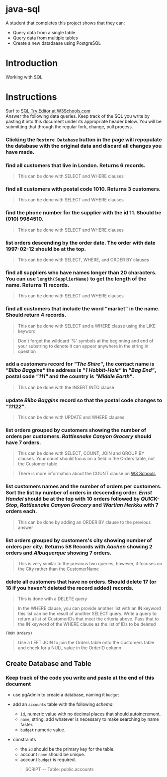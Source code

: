 # java-sql

A student that completes this project shows that they can:

- Query data from a single table
- Query data from multiple tables
- Create a new datadaase using PostgreSQL

# Introduction

Working with SQL

# Instructions

Surf to [SQL Try Editor at W3Schools.com](https://www.w3schools.com/Sql/tryit.asp?filename=trysql_select_top)  
Answer the following data queries. Keep track of the SQL you write by pasting it into this document under its appropriate header below. You will be submitting that through the regular fork, change, pull process.

### **Clicking the `Restore Database` button in the page will repopulate the database with the original data and discard all changes you have made**.

### find all customers that live in London. Returns 6 records.

> This can be done with SELECT and WHERE clauses

### find all customers with postal code 1010. Returns 3 customers.

> This can be done with SELECT and WHERE clauses

### find the phone number for the supplier with the id 11. Should be (010) 9984510.

> This can be done with SELECT and WHERE clauses

### list orders descending by the order date. The order with date 1997-02-12 should be at the top.

> This can be done with SELECT, WHERE, and ORDER BY clauses

### find all suppliers who have names longer than 20 characters. You can use `length(SupplierName)` to get the length of the name. Returns 11 records.

> This can be done with SELECT and WHERE clauses

### find all customers that include the word "market" in the name. Should return 4 records.

> This can be done with SELECT and a WHERE clause using the LIKE keyword

> Don't forget the wildcard '%' symbols at the beginning and end of your substring to denote it can appear anywhere in the string in question

### add a customers record for _"The Shire"_, the contact name is _"Bilbo Baggins"_ the address is _"1 Hobbit-Hole"_ in _"Bag End"_, postal code _"111"_ and the country is _"Middle Earth"_.

> This can be done with the INSERT INTO clause

### update _Bilbo Baggins_ record so that the postal code changes to _"11122"_.

> This can be done with UPDATE and WHERE clauses

### list orders grouped by customers showing the number of orders per customers. _Rattlesnake Canyon Grocery_ should have 7 orders.

> This can be done with SELECT, COUNT, JOIN and GROUP BY clauses. Your count should focus on a field in the Orders table, not the Customer table

> There is more information about the COUNT clause on [W3 Schools](https://www.w3schools.com/sql/sql_count_avg_sum.asp)

### list customers names and the number of orders per customers. Sort the list by number of orders in descending order. _Ernst Handel_ should be at the top with 10 orders followed by _QUICK-Stop_, _Rattlesnake Canyon Grocery_ and _Wartian Herkku_ with 7 orders each.

> This can be done by adding an ORDER BY clause to the previous answer

### list orders grouped by customers's city showing number of orders per city. Returns 58 Records with _Aachen_ showing 2 orders and _Albuquerque_ showing 7 orders.

> This is very similar to the previous two queries, however, it focuses on the City rather than the CustomerName

### delete all customers that have no orders. Should delete 17 (or 18 if you haven't deleted the record added) records.

> This is done with a DELETE query

> In the WHERE clause, you can provide another list with an IN keyword this list can be the result of another SELECT query. Write a query to return a list of CustomerIDs that meet the criteria above. Pass that to the IN keyword of the WHERE clause as the list of IDs to be deleted

    FROM Orders)

> Use a LEFT JOIN to join the Orders table onto the Customers table and check for a NULL value in the OrderID column

## Create Database and Table

### Keep track of the code you write and paste at the end of this document

- use pgAdmin to create a database, naming it `budget`.
- add an `accounts` table with the following _schema_:

  - `id`, numeric value with no decimal places that should autoincrement.
  - `name`, string, add whatever is necessary to make searching by name faster.
  - `budget` numeric value.

- constraints

  - the `id` should be the primary key for the table.
  - account `name` should be unique.
  - account `budget` is required.

  > SCRIPT
  > -- Table: public.accounts

<!-- -- DROP TABLE public.accounts;

CREATE TABLE public.accounts
(
    id integer NOT NULL DEFAULT nextval('accounts_id_seq'::regclass) ( INCREMENT 1 START 1 MINVALUE 1 MAXVALUE 2147483647 CACHE 1 ),
    name character varying[] COLLATE pg_catalog."default" NOT NULL,
    budget numeric[] NOT NULL,
    CONSTRAINT accounts_pkey PRIMARY KEY (id),
    CONSTRAINT "NameUNQ" UNIQUE (name)

)
WITH (
    OIDS = FALSE
)
TABLESPACE pg_default;

ALTER TABLE public.accounts
    OWNER to postgres;

-- Index: NameIndex

-- DROP INDEX public."NameIndex";

CREATE INDEX "NameIndex"
    ON public.accounts USING btree
    (name COLLATE pg_catalog."default")
    TABLESPACE pg_default; -->
